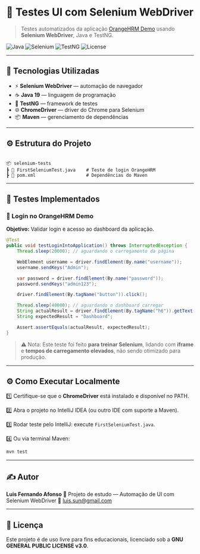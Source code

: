 # 🧪 Testes UI com Selenium WebDriver

> Testes automatizados da aplicação [OrangeHRM Demo](https://opensource-demo.orangehrmlive.com/web/index.php/auth/login) usando **Selenium WebDriver**, Java e TestNG.  

![Java](https://img.shields.io/badge/Java-19-orange?logo=java)
![Selenium](https://img.shields.io/badge/Selenium-4.38.0-blue?logo=selenium)
![TestNG](https://img.shields.io/badge/TestNG-7.10.2-green)
![License](https://img.shields.io/badge/License-GPLv3-blue.svg)

---

## 🚀 Tecnologias Utilizadas

* ⚡ **Selenium WebDriver** — automação de navegador
* ☕ **Java 19** — linguagem de programação
* 📝 **TestNG** — framework de testes
* 🌐 **ChromeDriver** — driver do Chrome para Selenium
* 📦 **Maven** — gerenciamento de dependências

---

## ⚙️ Estrutura do Projeto

```

📦 selenium-tests
┣ 📜 FirstSeleniumTest.java    # Teste de login OrangeHRM
┣ 📜 pom.xml                   # Dependências do Maven

````

---

## 🧪 Testes Implementados

### 🔹 Login no OrangeHRM Demo

**Objetivo:** Validar login e acesso ao dashboard da aplicação.

```java
@Test
public void testLoginIntoApplication() throws InterruptedException {
    Thread.sleep(20000); // aguardando o carregamento da página

    WebElement username = driver.findElement(By.name("username"));
    username.sendKeys("Admin");

    var password = driver.findElement(By.name("password"));
    password.sendKeys("admin123");

    driver.findElement(By.tagName("button")).click();

    Thread.sleep(40000); // aguardando o dashboard carregar
    String actualResult = driver.findElement(By.tagName("h6")).getText();
    String expectedResult = "Dashboard";

    Assert.assertEquals(actualResult, expectedResult);
}
````

> ⚠️ Nota: Este teste foi feito **para treinar Selenium**, lidando com **iframe** e **tempos de carregamento elevados**, não sendo otimizado para produção.

---

## ⚙️ Como Executar Localmente

1️⃣ Certifique-se que o **ChromeDriver** está instalado e disponível no PATH.

2️⃣ Abra o projeto no IntelliJ IDEA (ou outro IDE com suporte a Maven).

3️⃣ Rodar teste pelo IntelliJ: execute `FirstSeleniumTest.java`.

4️⃣ Ou via terminal Maven:

```bash
mvn test
```

---
## ✍️ Autor

**Luis Fernando Afonso**
💼 Projeto de estudo — Automação de UI com Selenium WebDriver
📧 [luis.sun@gmail.com](mailto:luis.sun@gmail.com)

---

## 🧾 Licença

Este projeto é de uso livre para fins educacionais, licenciado sob a **GNU GENERAL PUBLIC LICENSE v3.0**.
